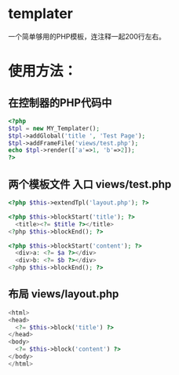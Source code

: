 # templater
一个简单够用的PHP模板，连注释一起200行左右。


# 使用方法：

## 在控制器的PHP代码中

```php
<?php
$tpl = new MY_Templater();
$tpl->addGlobal('title ', 'Test Page');
$tpl->addFrameFile('views/test.php');
echo $tpl->render(['a'=>1, 'b'=>2]);
?>
```

## 两个模板文件 入口 views/test.php

```php
<?php $this->extendTpl('layout.php'); ?>

<?php $this->blockStart('title'); ?>
  <title><?= $title ?></title>
<?php $this->blockEnd(); ?>

<?php $this->blockStart('content'); ?>
  <div>a: <?= $a ?></div>
  <div>b: <?= $b ?></div>
<?php $this->blockEnd(); ?>
```

## 布局 views/layout.php

```php
<html>
<head>
  <?= $this->block('title') ?>
</head>
<body>
  <?= $this->block('content') ?>
</body>
</html>
```

